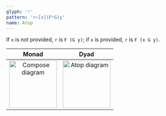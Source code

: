 ```yaml
---
glyph: '⍤'
pattern: 'r←[x](F⍤G)y'
name: Atop
---
```


If `x` is not provided, `r` is `F (G y)`; if `x` is provided, `r` is `F (x G y)`.

|Monad|Dyad|
|:---:|:--:|
|<img src="/combinators/compose.svg" width="128" alt="Compose diagram">|<img src="/combinators/atop.svg" width="128" alt="Atop diagram">|